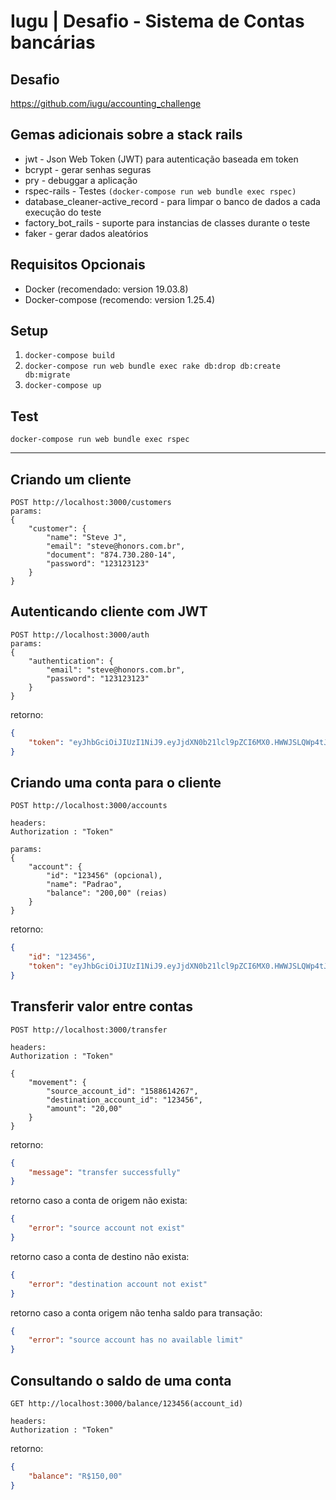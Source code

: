 # Iugu | Desafio - Sistema de Contas bancárias

## Desafio

<https://github.com/iugu/accounting_challenge>

## Gemas adicionais sobre a stack rails

- jwt - Json Web Token (JWT) para autenticação baseada em token
- bcrypt - gerar senhas seguras
- pry - debuggar a aplicação
- rspec-rails - Testes `(docker-compose run web bundle exec rspec)`
- database_cleaner-active_record - para limpar o banco de dados a cada execução do teste
- factory_bot_rails - suporte para instancias de classes durante o teste
- faker - gerar dados aleatórios

## Requisitos Opcionais

- Docker (recomendado: version 19.03.8)
- Docker-compose (recomendo: version 1.25.4)

## Setup

1. `docker-compose build`
2. `docker-compose run web bundle exec rake db:drop db:create db:migrate`
3. `docker-compose up`

## Test

```
docker-compose run web bundle exec rspec
```

--------------------------------------------------------------------------------

## Criando um cliente

```
POST http://localhost:3000/customers
params:
{
    "customer": {
        "name": "Steve J",
        "email": "steve@honors.com.br",
        "document": "874.730.280-14",
        "password": "123123123"
    }
}
```

## Autenticando cliente com JWT

```
POST http://localhost:3000/auth
params:
{
    "authentication": {
        "email": "steve@honors.com.br",
        "password": "123123123"
    }
}
```

retorno:

```json
{
    "token": "eyJhbGciOiJIUzI1NiJ9.eyJjdXN0b21lcl9pZCI6MX0.HWWJSLQWp4tJnx3ewQcA52ZjLJ-Dd7k95VZx0mA2qsQ"
}
```

## Criando uma conta para o cliente

```
POST http://localhost:3000/accounts

headers:
Authorization : "Token"

params:
{
    "account": {
        "id": "123456" (opcional),
        "name": "Padrao",
        "balance": "200,00" (reias)
    }
}
```

retorno:

```json
{
    "id": "123456",
    "token": "eyJhbGciOiJIUzI1NiJ9.eyJjdXN0b21lcl9pZCI6MX0.HWWJSLQWp4tJnx3ewQcA52ZjLJ-Dd7k95VZx0mA2qsQ"
}
```

## Transferir valor entre contas

```
POST http://localhost:3000/transfer

headers:
Authorization : "Token"

{
    "movement": {
        "source_account_id": "1588614267",
        "destination_account_id": "123456",
        "amount": "20,00"
    }
}
```

retorno:

```json
{
    "message": "transfer successfully"
}
```

retorno caso a conta de origem não exista:

```json
{
    "error": "source account not exist"
}
```

retorno caso a conta de destino não exista:

```json
{
    "error": "destination account not exist"
}
```

retorno caso a conta origem não tenha saldo para transação:

```json
{
    "error": "source account has no available limit"
}
```

## Consultando o saldo de uma conta

```
GET http://localhost:3000/balance/123456(account_id)

headers:
Authorization : "Token"
```

retorno:

```json
{
    "balance": "R$150,00"
}
```
